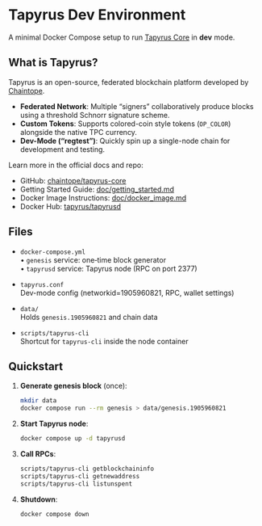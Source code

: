 # Tapyrus Dev Environment

A minimal Docker Compose setup to run [Tapyrus Core](https://github.com/chaintope/tapyrus-core) in **dev** mode.

## What is Tapyrus?

Tapyrus is an open-source, federated blockchain platform developed by [Chaintope](https://www.chaintope.com/).  

- **Federated Network**: Multiple “signers” collaboratively produce blocks using a threshold Schnorr signature scheme.  
- **Custom Tokens**: Supports colored-coin style tokens (`OP_COLOR`) alongside the native TPC currency.  
- **Dev-Mode (“regtest”)**: Quickly spin up a single-node chain for development and testing.

Learn more in the official docs and repo:

- GitHub: [chaintope/tapyrus-core](https://github.com/chaintope/tapyrus-core)  
- Getting Started Guide: [doc/getting_started.md](https://github.com/chaintope/tapyrus-core/blob/master/doc/tapyrus/getting_started.md)  
- Docker Image Instructions: [doc/docker_image.md](https://github.com/chaintope/tapyrus-core/blob/master/doc/docker_image.md)  
- Docker Hub: [tapyrus/tapyrusd](https://hub.docker.com/r/tapyrus/tapyrusd)

## Files

- `docker-compose.yml`  
  • `genesis` service: one‐time block generator  
  • `tapyrusd` service: Tapyrus node (RPC on port 2377)

- `tapyrus.conf`  
  Dev-mode config (networkid=1905960821, RPC, wallet settings)

- `data/`  
  Holds `genesis.1905960821` and chain data

- `scripts/tapyrus-cli`  
  Shortcut for `tapyrus-cli` inside the node container

## Quickstart

1. **Generate genesis block** (once):

   ```bash
   mkdir data
   docker compose run --rm genesis > data/genesis.1905960821
   ```

2. **Start Tapyrus node**:

   ```bash
   docker compose up -d tapyrusd
   ```

3. **Call RPCs**:

   ```bash
   scripts/tapyrus-cli getblockchaininfo
   scripts/tapyrus-cli getnewaddress
   scripts/tapyrus-cli listunspent
   ```

4. **Shutdown**:

   ```bash
   docker compose down
   ```
